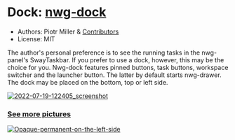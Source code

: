 # Dock: [nwg-dock](https://github.com/nwg-piotr/nwg-dock)

- Authors: Piotr Miller & [Contributors](https://github.com/nwg-piotr/nwg-dock/graphs/contributors)
- License: MIT

The author's personal preference is to see the running tasks in the nwg-panel's SwayTaskbar. If you prefer to use a dock, however, this may be the choice for you. Nwg-dock features pinned buttons, task buttons, workspace switcher and the launcher button. The latter by default starts nwg-drawer. The dock may be placed on the bottom, top or left side.

<a href="https://user-images.githubusercontent.com/20579136/179729044-6e15cb8a-9bca-45a4-ad48-d0271782dce0.png">![2022-07-19-122405_screenshot](https://user-images.githubusercontent.com/20579136/179729044-6e15cb8a-9bca-45a4-ad48-d0271782dce0.png)</a>

### [See more pictures](https://ibb.co/album/Gscv89)

<a href="[https://user-images.githubusercontent.com/20579136/179729044-6e15cb8a-9bca-45a4-ad48-d0271782dce0.png](https://user-images.githubusercontent.com/20579136/179729044-6e15cb8a-9bca-45a4-ad48-d0271782dce0.png)">![Opaque-permanent-on-the-left-side](https://user-images.githubusercontent.com/20579136/182028903-0db93429-99b8-4c6b-9146-291f9ca0da0e.png)</a>
